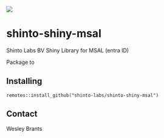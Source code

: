 ![](https://badgen.net/badge/shintolabs/development/orange)

# shinto-shiny-msal
Shinto Labs BV Shiny Library for MSAL (entra ID)

Package to 

## Installing
```
remotes::install_github("shinto-labs/shinto-shiny-msal")
```

## Contact

Wesley Brants


